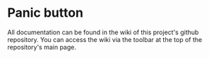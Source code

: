 # Panic button

All documentation can be found in the wiki of this project's github repository. You can access the wiki via the toolbar at the top of the repository's main page.
